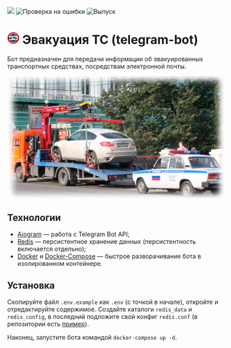 [<img src="https://img.shields.io/badge/Telegram-%40EVTC_bot-blue">](https://t.me/EVTC_bot)
![Проверка на ошибки](https://github.com/Malins062/evtc-telegram-bot/actions/workflows/lint_and_types.yml/badge.svg)
![Выпуск](https://github.com/Malins062/evtc-telegram-bot/actions/workflows/publish.yml/badge.svg)

# ![Логотип](repo_images/bot_icon.png) Эвакуация ТС (telegram-bot)

Бот предназначен для передачи информации об эвакуированных транспортных средствах, посредствам электронной почты.

![Фото](repo_images/bot_description_picture.png)

## Технологии

* [Aiogram](https://github.com/aiogram/aiogram) — работа с Telegram Bot API;
* [Redis](https://redis.io) — персистентное хранение данных (персистентность включается отдельно);
* [Docker](https://www.docker.com) и [Docker-Compose](https://docs.docker.com/compose) — быстрое разворачивание бота в изолированном контейнере.

## Установка

Скопируйте файл `.env.example` как `.env` (с точкой в начале), откройте и отредактируйте содержимое. Создайте каталоги 
`redis_data` и `redis_config`, в последний подложите свой конфиг `redis.conf` 
(в репозитории есть [пример](redis.conf)).

Наконец, запустите бота командой `docker-compose up -d`. 
